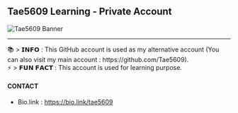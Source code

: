 ## Tae5609 Learning - Private Account
![Tae5609 Banner](https://cdn.discordapp.com/attachments/1008227798822944839/1101524585637216286/tae5609-banner4.png)
<hr />
📚 > 𝗜𝗡𝗙𝗢 :  This GitHub account is used as my alternative account (You can also visit my main account : https://github.com/Tae5609).
<br>
⚡ > 𝗙𝗨𝗡 𝗙𝗔𝗖𝗧 : This account is used for learning purpose.

#### CONTACT
- Bio.link : https://bio.link/tae5609
